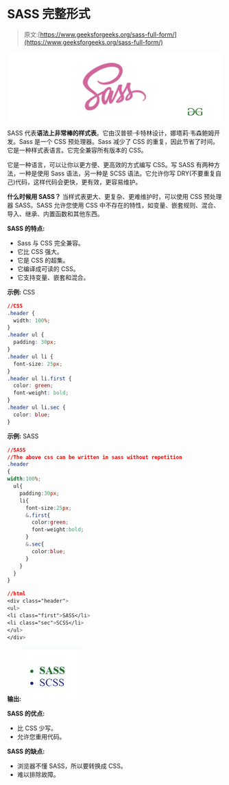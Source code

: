 # SASS 完整形式

> 原文:[https://www.geeksforgeeks.org/sass-full-form/](https://www.geeksforgeeks.org/sass-full-form/)

![](img/2b6786a44bc64dd441a81d061491a71e.png)

SASS 代表**语法上非常棒的样式表**。它由汉普顿·卡特林设计，娜塔莉·韦森鲍姆开发。Sass 是一个 CSS 预处理器。Sass 减少了 CSS 的重复，因此节省了时间。它是一种样式表语言。它完全兼容所有版本的 CSS。

它是一种语言，可以让你以更方便、更高效的方式编写 CSS。写 SASS 有两种方法，一种是使用 Sass 语法，另一种是 SCSS 语法。它允许你写 DRY(不要重复自己)代码，这样代码会更快，更有效，更容易维护。

**什么时候用 SASS？**
当样式表更大、更复杂、更难维护时，可以使用 CSS 预处理器 SASS。SASS 允许您使用 CSS 中不存在的特性，如变量、嵌套规则、混合、导入、继承、内置函数和其他东西。

**SASS 的特点:**

*   Sass 与 CSS 完全兼容。
*   它比 CSS 强大。
*   它是 CSS 的超集。
*   它编译成可读的 CSS。
*   它支持变量、嵌套和混合。

**示例:** CSS

```css
//CSS
.header {
  width: 100%;
}
.header ul {
  padding: 30px;
}
.header ul li {
  font-size: 25px;
}
.header ul li.first {
  color: green;
  font-weight: bold;
}
.header ul li.sec {
  color: blue;
}
```

**示例:** SASS

```css
//SASS
//The above css can be written in sass without repetition
.header
{
width:100%;
  ul{
    padding:30px;
    li{
      font-size:25px;
      &.first{
        color:green;
        font-weight:bold;
      }
      &.sec{
        color:blue;
      }
    }
  }
}
```

```css
//html
<div class="header">
<ul>
<li class="first">SASS</li>
<li class="sec">SCSS</li>
</ul>
</div>
```

**输出:**
![](img/6c7c620c0b9e0e872f9800daf4aa34a3.png)

**SASS 的优点:**

*   比 CSS 少写。
*   允许您重用代码。

**SASS 的缺点:**

*   浏览器不懂 SASS，所以要转换成 CSS。
*   难以排除故障。